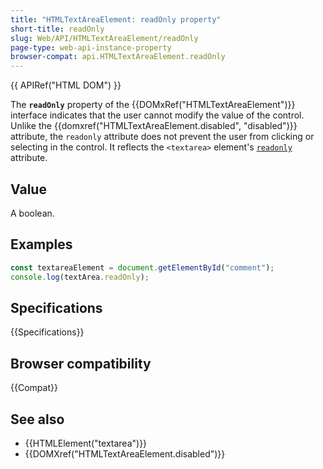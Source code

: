 ```yaml
---
title: "HTMLTextAreaElement: readOnly property"
short-title: readOnly
slug: Web/API/HTMLTextAreaElement/readOnly
page-type: web-api-instance-property
browser-compat: api.HTMLTextAreaElement.readOnly
---
```


{{ APIRef("HTML DOM") }}

The **`readOnly`** property of the {{DOMxRef("HTMLTextAreaElement")}} interface indicates that the user cannot modify the value of the control. Unlike the {{domxref("HTMLTextAreaElement.disabled", "disabled")}} attribute, the `readonly` attribute does not prevent the user from clicking or selecting in the control. It reflects the `<textarea>` element's [`readonly`](/en-US/docs/Web/HTML/Element/textarea#readonly) attribute.

## Value

A boolean.

## Examples

```js
const textareaElement = document.getElementById("comment");
console.log(textArea.readOnly);
```

## Specifications

{{Specifications}}

## Browser compatibility

{{Compat}}

## See also

- {{HTMLElement("textarea")}}
- {{DOMXref("HTMLTextAreaElement.disabled")}}
